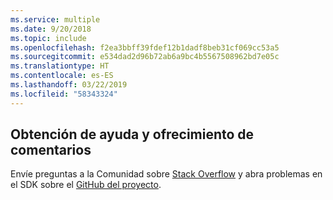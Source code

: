 ```yaml
---
ms.service: multiple
ms.date: 9/20/2018
ms.topic: include
ms.openlocfilehash: f2ea3bbff39fdef12b1dadf8beb31cf069cc53a5
ms.sourcegitcommit: e534dad2d96b72ab6a9bc4b5567508962bd7e05c
ms.translationtype: HT
ms.contentlocale: es-ES
ms.lasthandoff: 03/22/2019
ms.locfileid: "58343324"
---
```

## <a name="get-help-and-give-feedback"></a>Obtención de ayuda y ofrecimiento de comentarios

Envíe preguntas a la Comunidad sobre [Stack Overflow](http://stackoverflow.com/questions/tagged/azure-sdk-.net) y abra problemas en el SDK sobre el [GitHub del proyecto](https://github.com/Azure/azure-sdk-for-net).